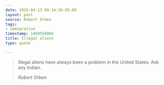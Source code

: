 ```yaml
---
date: 2016-04-13 09:34:26-05:00
layout: post
source: Robert Orben
tags:
- immigration
timestamp: 1460558066
title: Illegal aliens
type: quote

---
```

> Illegal aliens have always been a problem in the United States. Ask any Indian.
> 
> <cite>Robert Orben</cite>